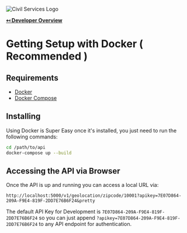 ![Civil Services Logo](https://cdn.civil.services/common/github-logo.png "Civil Services Logo")

**[↤ Developer Overview](../README.md)**

Getting Setup with Docker ( Recommended )
===

Requirements
---

* [Docker](https://nodejs.org/en/)
* [Docker Compose](http://www.mysql.com/)


Installing
---

Using Docker is Super Easy once it's installed, you just need to run the following commands:

```bash
cd /path/to/api
docker-compose up --build
```

Accessing the API via Browser
---

Once the API is up and running you can access a local URL via:

```text
http://localhost:5000/v1/geolocation/zipcode/10001?apikey=7E07D864-209A-F9E4-819F-2DD7E76B6F24&pretty
```

The default API Key for Development is `7E07D864-209A-F9E4-819F-2DD7E76B6F24` so you can just append `?apikey=7E07D864-209A-F9E4-819F-2DD7E76B6F24` to any API endpoint for authentication.
